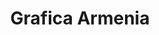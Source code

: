 ---
title: "Grafica Armenia"
url: /ciudad-autonoma-de-buenos-aires/grafica-armenia/
shop: copyshop
---